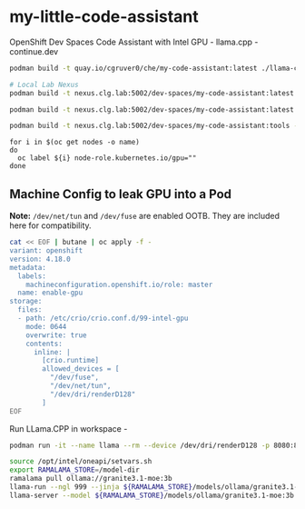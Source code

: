 # my-little-code-assistant
OpenShift Dev Spaces Code Assistant with Intel GPU - llama.cpp - continue.dev

```bash
podman build -t quay.io/cgruver0/che/my-code-assistant:latest ./llama-cpp-image

# Local Lab Nexus
podman build -t nexus.clg.lab:5002/dev-spaces/my-code-assistant:latest --build-arg LLAMA_CPP_REPO="https://github.com/ggerganov/llama.cpp.git" --build-arg LLAMA_CPP_VER=b5151 ./llama-cpp-image

podman build -t nexus.clg.lab:5002/dev-spaces/my-code-assistant:latest --build-arg LLAMA_CPP_REPO="https://github.com/ochafik/llama.cpp.git" --build-arg LLAMA_CPP_VER=tool-diffs ./llama-cpp-image

podman build -t nexus.clg.lab:5002/dev-spaces/my-code-assistant:tools --build-arg LLAMA_CPP_REPO="https://github.com/cgruver/llama.cpp.git" --build-arg LLAMA_CPP_VER=re-base ./llama-cpp-image
```

```
for i in $(oc get nodes -o name)
do
  oc label ${i} node-role.kubernetes.io/gpu=""
done
```

## Machine Config to leak GPU into a Pod

__Note:__ `/dev/net/tun` and `/dev/fuse` are enabled OOTB.  They are included here for compatibility.  

```bash
cat << EOF | butane | oc apply -f -
variant: openshift
version: 4.18.0
metadata:
  labels:
    machineconfiguration.openshift.io/role: master
  name: enable-gpu
storage:
  files:
  - path: /etc/crio/crio.conf.d/99-intel-gpu
    mode: 0644
    overwrite: true
    contents:
      inline: |
        [crio.runtime]
        allowed_devices = [
          "/dev/fuse",
          "/dev/net/tun",
          "/dev/dri/renderD128"
        ]
EOF
```


Run LLama.CPP in workspace -

```bash
podman run -it --name llama --rm --device /dev/dri/renderD128 -p 8080:8080 --entrypoint /bin/bash -v /projects/model-dir:/model-dir:Z quay.io/cgruver0/che/my-code-assistant:latest

source /opt/intel/oneapi/setvars.sh
export RAMALAMA_STORE=/model-dir
ramalama pull ollama://granite3.1-moe:3b
llama-run --ngl 999 --jinja ${RAMALAMA_STORE}/models/ollama/granite3.1-moe:3b hello
llama-server --model ${RAMALAMA_STORE}/models/ollama/granite3.1-moe:3b --host 0.0.0.0 --n-gpu-layers 999 --flash-attn --ctx-size 32768 --jinja
```

